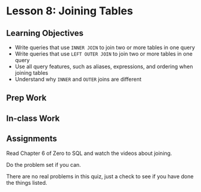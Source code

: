 # Lesson 8: Joining Tables

## Learning Objectives
* Write queries that use `INNER JOIN` to join two or more tables in one query
* Write queries that use `LEFT OUTER JOIN` to join two or more tables in one query
* Use all query features, such as aliases, expressions, and ordering when joining tables
* Understand why `INNER` and `OUTER` joins are different

## Prep Work

## In-class Work

## Assignments
Read Chapter 6 of Zero to SQL and watch the videos about joining.

Do the problem set if you can.

There are no real problems in this quiz, just a check to see if you have done the things listed.
